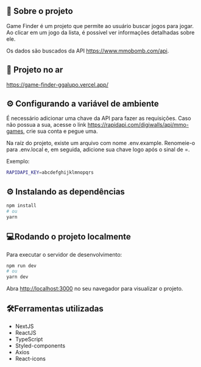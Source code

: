 ##  📖 Sobre o projeto
Game Finder é um projeto que permite ao usuário buscar jogos para jogar. Ao clicar em um jogo da lista, é possível ver informações detalhadas sobre ele.

Os dados são buscados da API https://www.mmobomb.com/api.

## 🎉 Projeto no ar
https://game-finder-ggalupo.vercel.app/

## ⚙ Configurando a variável de ambiente
É necessário adicionar uma chave da API para fazer as requisições. Caso não possua a sua, acesse o link https://rapidapi.com/digiwalls/api/mmo-games, crie sua conta e pegue uma.

Na raíz do projeto, existe um arquivo com nome .env.example. Renomeie-o para .env.local e, em seguida, adicione sua chave logo após o sinal de =.

Exemplo: 
```bash
RAPIDAPI_KEY=abcdefghijklmnopqrs
```

## ⚙ Instalando as dependências
```bash
npm install
# ou
yarn
```
## 💻Rodando o projeto localmente
Para executar o servidor de desenvolvimento:
```bash
npm run dev
# ou
yarn dev
```

Abra [http://localhost:3000](http://localhost:3000) no seu navegador para visualizar o projeto.

## 🛠️Ferramentas utilizadas

 - NextJS
 - ReactJS
 - TypeScript
 - Styled-components
 - Axios
 - React-icons


